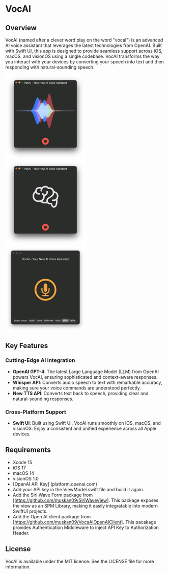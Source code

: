 # VocAI

## Overview
VocAI (named after a clever word play on the word "vocal") is an advanced AI voice assistant that leverages the latest technologies from OpenAI. Built with Swift UI, this app is designed to provide seamless support across iOS, macOS, and visionOS using a single codebase. VocAI transforms the way you interact with your devices by converting your speech into text and then responding with natural-sounding speech.

<img src="img1.jpeg" width="252"/>

<img src="img2.jpeg" width="252"/>

<img src="img3.jpeg" width="252"/>

## Key Features

### Cutting-Edge AI Integration
- **OpenAI GPT-4**: The latest Large Language Model (LLM) from OpenAI powers VocAI, ensuring sophisticated and context-aware responses.
- **Whisper API**: Converts audio speech to text with remarkable accuracy, making sure your voice commands are understood perfectly.
- **New TTS API**: Converts text back to speech, providing clear and natural-sounding responses.

### Cross-Platform Support
- **Swift UI**: Built using Swift UI, VocAI runs smoothly on iOS, macOS, and visionOS. Enjoy a consistent and unified experience across all Apple devices.

## Requirements

- Xcode 15
- iOS 17
- macOS 14
- visionOS 1.0
- [OpenAI API Key] (platform.openai.com) 
- Add your API key in the ViewModel.swift file and build it again.
- Add the Siri Wave Form package from [https://github.com/muskan09/SiriWaveView]. This package exposes the view as an SPM Library, making it easily integratable into modern SwiftUI projects.
- Add the Open AI client package from [https://github.com/muskan09/VocaAIOpenAIClient]. This pacakage provides Authentication Middleware to inject API Key to Authorization Header.

## License

VocAI is available under the MIT license. See the LICENSE file for more information.
